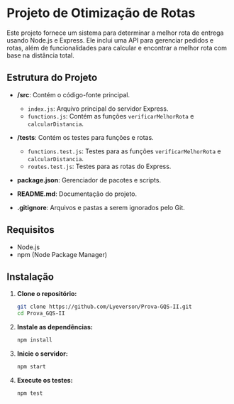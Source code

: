 # Projeto de Otimização de Rotas

Este projeto fornece um sistema para determinar a melhor rota de entrega usando Node.js e Express. Ele inclui uma API para gerenciar pedidos e rotas, além de funcionalidades para calcular e encontrar a melhor rota com base na distância total.

## Estrutura do Projeto

- **/src**: Contém o código-fonte principal.
  - `index.js`: Arquivo principal do servidor Express.
  - `functions.js`: Contém as funções `verificarMelhorRota` e `calcularDistancia`.

- **/tests**: Contém os testes para funções e rotas.
  - `functions.test.js`: Testes para as funções `verificarMelhorRota` e `calcularDistancia`.
  - `routes.test.js`: Testes para as rotas do Express.

- **package.json**: Gerenciador de pacotes e scripts.
- **README.md**: Documentação do projeto.
- **.gitignore**: Arquivos e pastas a serem ignorados pelo Git.

## Requisitos

- Node.js
- npm (Node Package Manager)

## Instalação

1. **Clone o repositório:**
   
   ```bash
   git clone https://github.com/Lyeverson/Prova-GQS-II.git
   cd Prova_GQS-II


2. **Instale as dependências:**
 
   ```bash
   npm install

3. **Inicie o servidor:**

   ```bash
   npm start

4. **Execute os testes:**

   ```bash
   npm test
